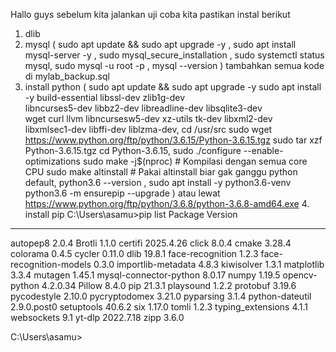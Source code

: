 Hallo guys sebelum kita jalankan uji coba kita pastikan instal berikut 
1. dlib
2. mysql ( sudo apt update && sudo apt upgrade -y
, sudo apt install mysql-server -y , sudo mysql_secure_installation , sudo systemctl status mysql, sudo mysql -u root -p , mysql --version ) tambahkan semua kode di mylab_backup.sql
3. install python ( sudo apt update && sudo apt upgrade -y
sudo apt install -y build-essential libssl-dev zlib1g-dev \
libncurses5-dev libbz2-dev libreadline-dev libsqlite3-dev \
wget curl llvm libncursesw5-dev xz-utils tk-dev libxml2-dev \
libxmlsec1-dev libffi-dev liblzma-dev, cd /usr/src
sudo wget https://www.python.org/ftp/python/3.6.15/Python-3.6.15.tgz
sudo tar xzf Python-3.6.15.tgz
cd Python-3.6.15, sudo ./configure --enable-optimizations
sudo make -j$(nproc)   # Kompilasi dengan semua core CPU
sudo make altinstall   # Pakai altinstall biar gak ganggu python default, python3.6 --version , sudo apt install -y python3.6-venv
python3.6 -m ensurepip --upgrade
 ) atau lewat https://www.python.org/ftp/python/3.6.8/python-3.6.8-amd64.exe
   4. install pip C:\Users\asamu>pip list
Package                 Version
----------------------- -----------
autopep8                2.0.4
Brotli                  1.1.0
certifi                 2025.4.26
click                   8.0.4
cmake                   3.28.4
colorama                0.4.5
cycler                  0.11.0
dlib                    19.8.1
face-recognition        1.2.3
face-recognition-models 0.3.0
importlib-metadata      4.8.3
kiwisolver              1.3.1
matplotlib              3.3.4
mutagen                 1.45.1
mysql-connector-python  8.0.17
numpy                   1.19.5
opencv-python           4.2.0.34
Pillow                  8.4.0
pip                     21.3.1
playsound               1.2.2
protobuf                3.19.6
pycodestyle             2.10.0
pycryptodomex           3.21.0
pyparsing               3.1.4
python-dateutil         2.9.0.post0
setuptools              40.6.2
six                     1.17.0
tomli                   1.2.3
typing_extensions       4.1.1
websockets              9.1
yt-dlp                  2022.7.18
zipp                    3.6.0

C:\Users\asamu>
   

